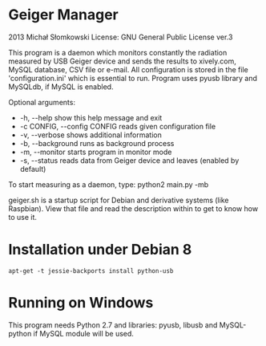 Geiger Manager
==============
2013 Michał Słomkowski
License: GNU General Public License ver.3

This program is a daemon which monitors constantly the radiation measured by USB Geiger device and sends the results to xively.com, MySQL database, CSV file or e-mail. All configuration is stored in the file 'configuration.ini' which is essential to run. Program uses pyusb library and MySQLdb, if MySQL is enabled.

Optional arguments:
*  -h, --help            show this help message and exit
* -c CONFIG, --config CONFIG
                        reads given configuration file
*  -v, --verbose         shows additional information
*  -b, --background      runs as background process
*  -m, --monitor         starts program in monitor mode
*  -s, --status          reads data from Geiger device and leaves (enabled by
                        default)

To start measuring as a daemon, type:
python2 main.py -mb

geiger.sh is a startup script for Debian and derivative systems (like Raspbian). View that file and read the description within to get to know how to use it.

Installation under Debian 8
===========================

```
apt-get -t jessie-backports install python-usb
```

Running on Windows
==================

This program needs Python 2.7 and libraries: pyusb, libusb and MySQL-python if MySQL module will be used.

